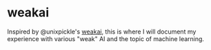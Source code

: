 # weakai

Inspired by @unixpickle's [weakai](https://github.com/unixpickle/weakai), this is where I will document my experience with various "weak" AI and the topic of machine learning.
